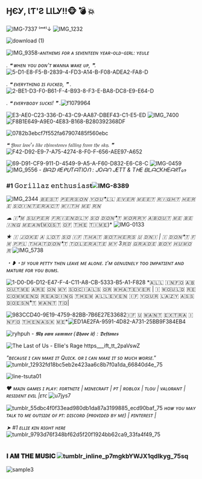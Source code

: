 ## ӇЄᎩ, ƖƬ'Ƨ ԼƖԼᎩ!!🐵 💣 💥
![IMG-7337](https://github.com/user-attachments/assets/83b56b3c-382d-4b14-8a5a-2d06cfa7e8cb) ⁽ᵐᵉ⁾↓ ![IMG_1232](https://github.com/user-attachments/assets/f4895e27-2bc0-4b17-9435-6465529bd55f)




![download (1)](https://github.com/user-attachments/assets/9ec8f45d-41e4-428e-b907-4398d569fb2b) 

![IMG_9358](https://github.com/user-attachments/assets/e838acae-0746-4672-bfd3-30782ccfe272)*-ᴀɴᴛʜᴇᴍꜱ ꜰᴏʀ ᴀ ꜱᴇᴠᴇɴᴛᴇᴇɴ ʏᴇᴀʀ-ᴏʟᴅ-ɢɪʀʟ: ʏᴇᴜʟᴇ*



*. ❝ ᴡʜᴇɴ ʏᴏᴜ ᴅᴏɴ'ᴛ ᴡᴀɴɴᴀ ᴡᴀᴋᴇ ᴜᴘ, ❞.* ![5-D1-E8-F5-B-2839-4-FD3-A14-B-F08-ADEA2-FA8-D](https://github.com/user-attachments/assets/364d33e7-6650-4a38-b3ba-fe82a73493c0)

                     
*. ❝ ᴇᴠᴇʀʏᴛʜɪɴɢ ɪꜱ ꜰᴜᴄᴋᴇᴅ, ❞ .* ![2-BE1-D3-F0-B61-F-4-B93-8-F3-E-BA8-DC8-E9-E64-D](https://github.com/user-attachments/assets/232e65a6-e669-4992-991f-0c252be11b65)


*. ❝ ᴇᴠᴇʀʏʙᴏᴅʏ ꜱᴜᴄᴋꜱ! ❞ .*![f1079964](https://github.com/user-attachments/assets/fac07f5f-1797-4ccd-8c8d-00b2f8897976)


![E3-AE0-C23-336-D-43-C9-AA87-DBEF43-C1-E5-ED](https://github.com/user-attachments/assets/487d0fd8-29b2-4f24-8a61-ebbceee112c7)
![IMG_7400](https://github.com/user-attachments/assets/0716b153-11fb-4fcb-b4f9-7852b8897135)![F8B1E649-A9E0-4E83-B168-B280392368DF](https://github.com/user-attachments/assets/c06ba0b5-a36d-460d-9cd9-f20a223aa5d9)






![0782b3ebcf7f552fa67907485f560ebc](https://github.com/user-attachments/assets/754ddadc-e373-47de-a208-09869e791c2e)


*❝ 𝔜𝔬𝔲𝔯 𝔩𝔬𝔳𝔢'𝔰 𝔩𝔦𝔨𝔢 𝔯𝔥𝔦𝔫𝔢𝔰𝔱𝔬𝔫𝔢𝔰 𝔣𝔞𝔩𝔩𝔦𝔫𝔤 𝔣𝔯𝔬𝔪 𝔱𝔥𝔢 𝔰𝔨𝔶. ❞* ![F42-D92-E9-7-A75-4274-8-F0-F-656-AEE97-A652](https://github.com/user-attachments/assets/394d0c0a-d98e-46ec-8029-44f52555133b)


![69-D91-CF9-911-D-4549-9-A5-A-F60-D832-E6-C8-C](https://github.com/user-attachments/assets/7a23ad78-21cf-4d5f-94f3-a3fba6f40479)
![IMG-0459](https://github.com/user-attachments/assets/205a2926-9f1d-4ad6-8c4b-c56580146ea2) 
![IMG_9556](https://github.com/user-attachments/assets/9323f9d7-3959-4539-abfe-a12a15f8ed6d)
          *- ᗷᗩᗪ ᖇEᑭᑌTᗩTIOᑎ : ᒍOᗩᑎ ᒍETT & TᕼE ᗷᒪᗩᑕKᕼEᗩᖇTᔕ*

### #1 𝙶𝚘𝚛𝚒𝚕𝚕𝚊𝚣 𝚎𝚗𝚝𝚑𝚞𝚜𝚒𝚊𝚜t![IMG-8389](https://github.com/user-attachments/assets/f5541b96-cfe0-4dd5-bff9-3cd14479d3a2)

![IMG_2344](https://github.com/user-attachments/assets/840e577b-3beb-40c5-abef-70a4048b8511) *​🇧​​🇪​​🇸​​🇹​ ​🇵​​🇪​​🇷​​🇸​​🇴​​🇳​ ​🇾​​🇴​​🇺​❜​🇱​​🇱​ ​🇪​​🇻​​🇪​​🇷​ ​🇲​​🇪​​🇪​​🇹​ ​🇷​​🇮​​🇬​​🇭​​🇹​ ​🇭​​🇪​​🇷​​🇪​ ​🇸​​🇴​ ​🇮​​🇳​​🇹​​🇪​​🇷​​🇦​​🇨​​🇹​ ​🇼​​🇮​​🇹​​🇭​ ​🇲​​🇪​ ​🇷​​🇳​​*

*☁︎ ​🇮​❜​🇲​ ​🇸​​🇺​​🇵​​🇪​​🇷​ ​🇫​​🇷​​🇮​​🇪​​🇳​​🇩​​🇱​​🇾​ ​🇸​​🇴​ ​🇩​​🇴​​🇳​❜​🇹​ ​🇼​​🇴​​🇷​​🇷​​🇾​ ​🇦​​🇧​​🇴​​🇺​​🇹​ ​🇲​​🇪​ ​🇧​​🇪​​🇮​​🇳​​🇬​ ​🇲​​🇪​​🇦​​🇳​ ​*(🇲​​🇴​​🇸​​🇹​ ​🇴​​🇫​ ​🇹​​🇭​​🇪​ ​🇹​​🇮​​🇲​​🇪)​* ![IMG-0133](https://github.com/user-attachments/assets/bc7209fe-be29-4021-bde8-e80ab98f4c16)
 
*★ ​🇮​ ​🇯​​🇴​​🇰​​🇪​ ​🇦​ ​🇱​​🇴​​🇹​ ​🇸​​🇴​ ​🇮​​🇫​ ​🇹​​🇭​​🇦​​🇹​ ​🇧​​🇴​​🇹​​🇭​​🇪​​🇷​​🇸​ ​🇺​ ​🇩​​🇳​​🇮 ​| ​🇮​ ​🇩​​🇴​​🇳​❜​🇹​ ​🇫​​🇼​ ​🇵​​🇵​​🇱​ ​🇹​​🇭​​🇦​​🇹​ ​🇩​​🇴​​🇳​❜​🇹​ ​🇹​​🇴​​🇱​​🇪​​🇷​​🇦​​🇹​​🇪​ ​🇲​​🇾​ 3​🇷​​🇩​ ​🇬​​🇷​​🇦​​🇩​​🇪​ ​🇧​​🇴​​🇾​ ​🇭​​🇺​​🇲​​🇴​​🇷​* ![IMG_5738](https://github.com/user-attachments/assets/aff616ad-6125-4630-b526-e965afddfbdb)

*・❥・ɪꜰ ʏᴏᴜʀ ᴘᴇᴛᴛʏ ᴛʜᴇɴ ʟᴇᴀᴠᴇ ᴍᴇ ᴀʟᴏɴᴇ. ɪ'ᴍ ɢᴇɴᴜɪɴᴇʟʏ ᴛᴏᴏ ɪᴍᴘᴀᴛɪᴇɴᴛ ᴀɴᴅ ᴍᴀᴛᴜʀᴇ ꜰᴏʀ ʏᴏᴜ ʙᴜᴍꜱ.* 

![1-D0-D6-D12-E47-F-4-C11-A8-CB-5333-B5-A1-F828](https://github.com/user-attachments/assets/6ca5698d-071c-440d-b147-22107ff431d6) *​🇦​​🇱​​🇱​ ​🇮​​🇳​​🇫​​🇴​ ​🇦​​🇧​​🇴​​🇺​​🇹​ ​🇲​​🇪​ ​​🇦​​🇷​​🇪​​ ​🇴​​🇳​ ​🇲​​🇾​ ​🇸​​🇴​​🇨​​🇮​​🇦​​🇱​🇸​​ ​🇴​​🇷​ ​🇼​​🇭​​🇦​​🇹​​🇪​​🇻​​🇪​​🇷​ | ​🇮​ ​🇼​​🇴​​🇺​​🇱​​🇩​ ​🇷​​🇪​​🇨​​🇴​​🇲​​🇲​​🇪​​🇳​​🇩​ ​🇷​​🇪​​🇦​​🇩​​🇮​​🇳​​🇬​ ​🇹​​🇭​​🇪​​🇲​ ​🇦​​🇱​​🇱​ ​🇪​​🇻​​🇪​​🇳​ ​🇮​​🇫​ ​🇾​​🇴​​🇺​​🇷​ ​🇱​​🇦​​🇿​​🇾​ ​🇦​​🇸​​🇸​ ​🇩​​🇴​​🇪​​🇸​​🇳​❜​🇹​ ​🇼​​🇦​​🇳​​🇹​ ​🇹​​🇴​|

​![983CCD40-9E19-4759-82BB-7B6E27E33682](https://github.com/user-attachments/assets/3c035062-4b77-411b-b508-c302482ef51b)🇮​​🇫​ ​🇺​ ​🇼​​🇦​​🇳​​🇹​ ​🇪​​🇽​​🇹​​🇷​​🇦​ ​🇮​​🇳​​🇫​​🇴​ ​🇹​​🇭​​🇪​​🇳​ ​🇦​​🇸​​🇰​ ​🇲​​🇪*![ED1AE2FA-9591-4D82-A731-25BB9F384EB4](https://github.com/user-attachments/assets/7e0168c6-4db0-4f65-b16f-965febe0eb00)

![ryhpuh](https://github.com/user-attachments/assets/4d9fd704-c958-4a12-b3ee-07d658f972b8)
*- 𝕸𝖞 𝖔𝖜𝖓 𝖘𝖚𝖒𝖒𝖊𝖗 (𝕾𝖍𝖔𝖛𝖊 𝖎𝖙) : 𝕯𝖊𝖋𝖙𝖔𝖓𝖊𝖘*

![The Last of Us - Ellie's Rage https___ift_tt_2paVswZ](https://github.com/user-attachments/assets/011b7a5d-b3fa-4e3b-ae1f-137d61876f1a)

*"ʙᴇᴄᴀᴜꜱᴇ ɪ ᴄᴀɴ ᴍᴀᴋᴇ ɪᴛ Qᴜɪᴄᴋ. ᴏʀ ɪ ᴄᴀɴ ᴍᴀᴋᴇ ɪᴛ ꜱᴏ ᴍᴜᴄʜ ᴡᴏʀꜱᴇ."*![tumblr_12932fd18bc5eb2e423aa6c8b7f0a1da_66840d4e_75](https://github.com/user-attachments/assets/55de7e4f-4eab-4e18-af09-b5e170402d1b)

![line-tsuta01](https://github.com/user-attachments/assets/239b0d28-62f5-472a-9789-aa045c2a1504)

*❤︎ ᴍᴀɪɴ ɢᴀᴍᴇꜱ ɪ ᴘʟᴀʏ: ꜰᴏʀᴛɴɪᴛᴇ | ᴍɪɴᴇᴄʀᴀꜰᴛ |  ᴘᴛ | ʀᴏʙʟᴏx | ᴛʟᴏᴜ | ᴠᴀʟᴏʀᴀɴᴛ | ʀᴇꜱɪᴅᴇɴᴛ ᴇᴠɪʟ |ᴇᴛᴄ* ![u7jys7](https://github.com/user-attachments/assets/b4d12672-5cbe-44b2-bfe6-647dd9c38b8c)

![tumblr_55dbc4f0f33ead980db1da87a3199885_ecd90baf_75](https://github.com/user-attachments/assets/ccc05d50-8420-47a7-9921-d5c64e865729) *ʜᴏᴡ ʏᴏᴜ ᴍᴀʏ ᴛᴀʟᴋ ᴛᴏ ᴍᴇ ᴏᴜᴛꜱɪᴅᴇ ᴏꜰ ᴘᴛ: ᴅɪꜱᴄᴏʀᴅ (ᴘʀᴏᴠɪᴅᴇᴅ ʙʏ ᴍᴇ) | ᴘɪɴᴛᴇʀᴇꜱᴛ |*

*➤ #1 ᴇʟʟɪᴇ ᴋɪɴ ʀɪɢʜᴛ ʜᴇʀᴇ* ![tumblr_9793d76f348bf62d5f20f1924bb62ca9_33fa4f49_75](https://github.com/user-attachments/assets/72b58ae0-0908-4fad-b78b-4a652972ca9a)

#
### 𝐈 𝐀𝐌 𝐓𝐇𝐄 𝐌𝐔𝐒𝐈𝐂 ![tumblr_inline_p7mgkbYWJX1qdlkyg_75sq](https://github.com/user-attachments/assets/f2d38ec9-9c6d-4470-aaa5-f995f93a479c)

![sample3](https://github.com/user-attachments/assets/10d85dd7-9ffa-46ae-8a17-99b1460f0aa1)
#
### 
